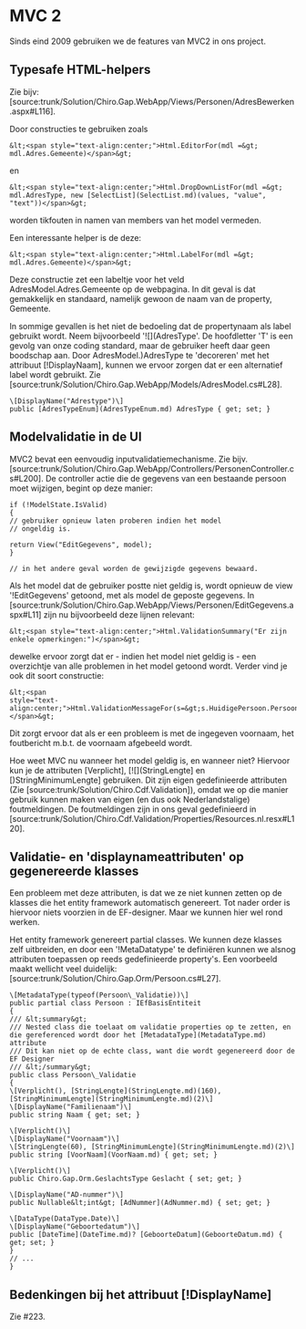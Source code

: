MVC 2
=====

Sinds eind 2009 gebruiken we de features van MVC2 in ons project.

Typesafe HTML-helpers
---------------------

Zie bijv:
\[source:trunk/Solution/Chiro.Gap.WebApp/Views/Personen/AdresBewerken.aspx\#L116\].

Door constructies te gebruiken zoals
```
&lt;<span style="text-align:center;">Html.EditorFor(mdl =&gt;
mdl.Adres.Gemeente)</span>&gt;
```
en
```
&lt;<span style="text-align:center;">Html.DropDownListFor(mdl =&gt;
mdl.AdresType, new [SelectList](SelectList.md)(values, "value",
"text"))</span>&gt;
```
worden tikfouten in namen van members van het model vermeden.

Een interessante helper is de deze:
```
&lt;<span style="text-align:center;">Html.LabelFor(mdl =&gt;
mdl.Adres.Gemeente)</span>&gt;
```
Deze constructie zet een labeltje voor het veld
AdresModel.Adres.Gemeente op de webpagina. In dit geval is dat
gemakkelijk en standaard, namelijk gewoon de naam van de property,
Gemeente.

In sommige gevallen is het niet de bedoeling dat de propertynaam als
label gebruikt wordt. Neem bijvoorbeeld
'![](AdresType'.  De hoofdletter 'T' is een gevolg van onze coding standard, maar de gebruiker heeft daar geen boodschap aan.  Door AdresModel.)AdresType
te 'decoreren' met het attribuut \[!DisplayNaam\], kunnen we ervoor
zorgen dat er een alternatief label wordt gebruikt. Zie
\[source:trunk/Solution/Chiro.Gap.WebApp/Models/AdresModel.cs\#L28\].

```
\[DisplayName("Adrestype")\]
public [AdresTypeEnum](AdresTypeEnum.md) AdresType { get; set; }
```

Modelvalidatie in de UI
-----------------------

MVC2 bevat een eenvoudig inputvalidatiemechanisme. Zie bijv.
\[source:trunk/Solution/Chiro.Gap.WebApp/Controllers/PersonenController.cs\#L200\].
De controller actie die de gegevens van een bestaande persoon moet
wijzigen, begint op deze manier:

```
if (!ModelState.IsValid)
{
// gebruiker opnieuw laten proberen indien het model
// ongeldig is.

return View("EditGegevens", model);
}

// in het andere geval worden de gewijzigde gegevens bewaard.
```

Als het model dat de gebruiker postte niet geldig is, wordt opnieuw de
view '!EditGegevens' getoond, met als model de geposte gegevens. In
\[source:trunk/Solution/Chiro.Gap.WebApp/Views/Personen/EditGegevens.aspx\#L11\]
zijn nu bijvoorbeeld deze lijnen relevant:
```
&lt;<span style="text-align:center;">Html.ValidationSummary("Er zijn
enkele opmerkingen:")</span>&gt;
```
dewelke ervoor zorgt dat er - indien het model niet geldig is - een
overzichtje van alle problemen in het model getoond wordt. Verder vind
je ook dit soort constructie:
```
&lt;<span
style="text-align:center;">Html.ValidationMessageFor(s=&gt;s.HuidigePersoon.Persoon.VoorNaam)</span>&gt;
```
Dit zorgt ervoor dat als er een probleem is met de ingegeven voornaam,
het foutbericht m.b.t. de voornaam afgebeeld wordt.

Hoe weet MVC nu wanneer het model geldig is, en wanneer niet? Hiervoor
kun je de attributen \[Verplicht\],
\[![](StringLengte] en [)StringMinimumLengte\] gebruiken. Dit zijn eigen
gedefinieerde attributen (Zie
\[source:trunk/Solution/Chiro.Cdf.Validation\]), omdat we op die manier
gebruik kunnen maken van eigen (en dus ook Nederlandstalige)
foutmeldingen. De foutmeldingen zijn in ons geval gedefinieerd in
\[source:trunk/Solution/Chiro.Cdf.Validation/Properties/Resources.nl.resx\#L120\].

Validatie- en 'displaynameattributen' op gegenereerde klasses
-------------------------------------------------------------

Een probleem met deze attributen, is dat we ze niet kunnen zetten op de
klasses die het entity framework automatisch genereert. Tot nader order
is hiervoor niets voorzien in de EF-designer. Maar we kunnen hier wel
rond werken.

Het entity framework genereert partial classes. We kunnen deze klasses
zelf uitbreiden, en door een '!MetaDatatype' te definiëren kunnen we
alsnog attributen toepassen op reeds gedefinieerde property's. Een
voorbeeld maakt wellicht veel duidelijk:
\[source:trunk/Solution/Chiro.Gap.Orm/Persoon.cs\#L27\].

```
\[MetadataType(typeof(Persoon\_Validatie))\]
public partial class Persoon : IEfBasisEntiteit
{
/// &lt;summary&gt;
/// Nested class die toelaat om validatie properties op te zetten, en
die gereferenced wordt door het [MetadataType](MetadataType.md) attribute
/// Dit kan niet op de echte class, want die wordt gegenereerd door de
EF Designer
/// &lt;/summary&gt;
public class Persoon\_Validatie
{
\[Verplicht(), [StringLengte](StringLengte.md)(160),
[StringMinimumLengte](StringMinimumLengte.md)(2)\]
\[DisplayName("Familienaam")\]
public string Naam { get; set; }

\[Verplicht()\]
\[DisplayName("Voornaam")\]
\[StringLengte(60), [StringMinimumLengte](StringMinimumLengte.md)(2)\]
public string [VoorNaam](VoorNaam.md) { get; set; }

\[Verplicht()\]
public Chiro.Gap.Orm.GeslachtsType Geslacht { set; get; }

\[DisplayName("AD-nummer")\]
public Nullable&lt;int&gt; [AdNummer](AdNummer.md) { set; get; }

\[DataType(DataType.Date)\]
\[DisplayName("Geboortedatum")\]
public [DateTime](DateTime.md)? [GeboorteDatum](GeboorteDatum.md) { get; set; }
}
// ...
}
```

Bedenkingen bij het attribuut \[!DisplayName\]
----------------------------------------------

Zie \#223.
